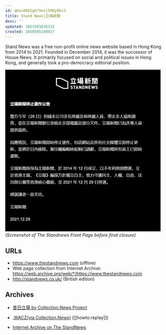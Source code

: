```yaml
---
id: q6ovd682gm79nej500y0bv3
title: Stand News|立場新聞
desc: ''
updated: 1653381636332
created: 1650505108657
---
```


Stand News was a free non-profit online news website based in Hong Kong from 2014 to 2021. Founded in December 2014, it was the successor of House News. It primarily focused on social and political issues in Hong Kong, and generally took a pro-democracy editorial position.


![The StandNews Last Frontpage](./assets/frontpage.thestandnews.png)
_(Screenshot of The Standnews Front Page before final closure)_


## URLs
- https://www.thestandnews.com (offline)
- Web page collection from Internet Archive:
https://web.archive.org/web/*/https://www.thestandnews.com
- http://standnews.co.uk/ (British edition)


## Archives

- [昔日立場 by Collection.News Project](https://collection.news/thestandnews)

- [.WACZ(via Collection.News)](https://bafybeibxk2iqd4sdf2ey5djddiro3oohlceet5xe7fxxioaspbbi7adwbi.ipfs.dweb.link/fixtures/standnews-05_12_2022.wacz)   ([[howto.replay]])

- [Internet Archive on The StandNews](https://web.archive.org/web/*/http://www.thestandnews.com/)

